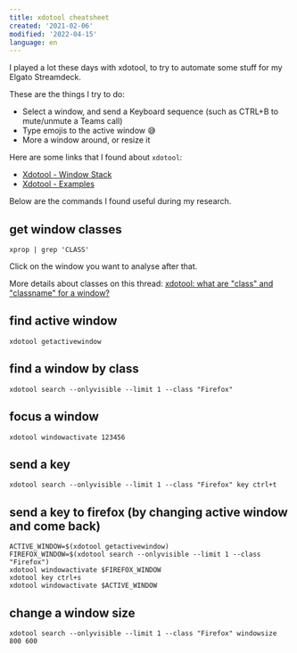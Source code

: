 ```yaml
---
title: xdotool cheatsheet
created: '2021-02-06'
modified: '2022-04-15'
language: en
---
```


I played a lot these days with xdotool, to try to automate some stuff for my Elgato Streamdeck.

These are the things I try to do:

* Select a window, and send a Keyboard sequence (such as CTRL+B to mute/unmute a Teams call)
* Type emojis to the active window 😅
* More a window around, or resize it

Here are some links that I found about `xdotool`:

* [Xdotool - Window Stack](https://www.linux.org/threads/xdotool-%E2%80%93-window-stack.10687/)
* [Xdotool - Examples](https://www.linux.org/threads/xdotool-examples.10705/#post-36275)
 

Below are the commands I found useful during my research.

## get window classes

```
xprop | grep 'CLASS'
```

Click on the window you want to analyse after that.

More details about classes on this thread: [xdotool: what are "class" and "classname" for a window?](https://askubuntu.com/questions/1060170/xdotool-what-are-class-and-classname-for-a-window)

## find active window

```
xdotool getactivewindow
```

## find a window by class

```
xdotool search --onlyvisible --limit 1 --class "Firefox"
```

## focus a window

```
xdotool windowactivate 123456
```

## send a key

```
xdotool search --onlyvisible --limit 1 --class "Firefox" key ctrl+t
```

## send a key to firefox (by changing active window and come back)

```
ACTIVE_WINDOW=$(xdotool getactivewindow)
FIREFOX_WINDOW=$(xdotool search --onlyvisible --limit 1 --class "Firefox")
xdotool windowactivate $FIREFOX_WINDOW
xdotool key ctrl+s
xdotool windowactivate $ACTIVE_WINDOW
```

## change a window size

```
xdotool search --onlyvisible --limit 1 --class "Firefox" windowsize 800 600 
```